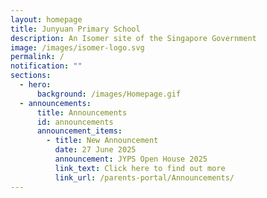 ```yaml
---
layout: homepage
title: Junyuan Primary School
description: An Isomer site of the Singapore Government
image: /images/isomer-logo.svg
permalink: /
notification: ""
sections:
  - hero:
      background: /images/Homepage.gif
  - announcements:
      title: Announcements
      id: announcements
      announcement_items:
        - title: New Announcement
          date: 27 June 2025
          announcement: JYPS Open House 2025
          link_text: Click here to find out more
          link_url: /parents-portal/Announcements/
---
```

